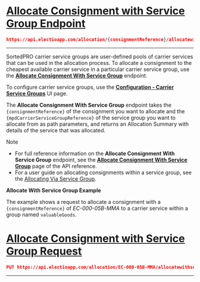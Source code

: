 # [Allocate Consignment with Service Group Endpoint](#tab/allocate-consignment-with-service-group-endpoint)

```json
https://api.electioapp.com/allocation/{consignmentReference}/allocatewithservicegroup/{mpdCarrierServiceGroupReference}`
```
---

SortedPRO carrier service groups are user-defined pools of carrier services that can be used in the allocation process. To allocate a consignment to the cheapest available carrier service in a particular carrier service group, use the **[Allocate Consignment With Service Group](https://docs.electioapp.com/#/api/AllocateConsignmentWithServiceGroup)** endpoint.  

To configure carrier service groups, use the <strong><a href="https://www.electioapp.com/Configuration/CarrierServiceGroups">Configuration - Carrier Service Groups</a></strong> UI page. 

The **Allocate Consignment With Service Group** endpoint takes the `{consignmentReference}` of the consignment you want to allocate and the `{mpdCarrierServiceGroupReference}` of the service group you want to allocate from as path parameters, and returns an Allocation Summary with details of the service that was allocated. 

> [!NOTE]
> * For full reference information on the <strong>Allocate Consignment With Service Group</strong> endpoint, see the <strong><a href="https://docs.electioapp.com/#/api/AllocateConsignmentWithServiceGroup">Allocate Consignment With Service Group</a></strong> page of the API reference.
> * For a user guide on allocating consignments within a service group, see the [Allocating Via Service Group](/pro/api/help/allocating_via_service_group.html). 

**Allocate With Service Group Example**

The example shows a request to allocate a consignment with a `{consignmentReference}` of _EC-000-05B-MMA_ to a carrier service within a group named `valuableGoods`.

# [Allocate Consignment with Service Group Request](#tab/allocate-consignment-with-service-group-request)

```json
PUT https://api.electioapp.com/allocation/EC-000-05B-MMA/allocatewithservicegroup/valuableGoods
```

---
